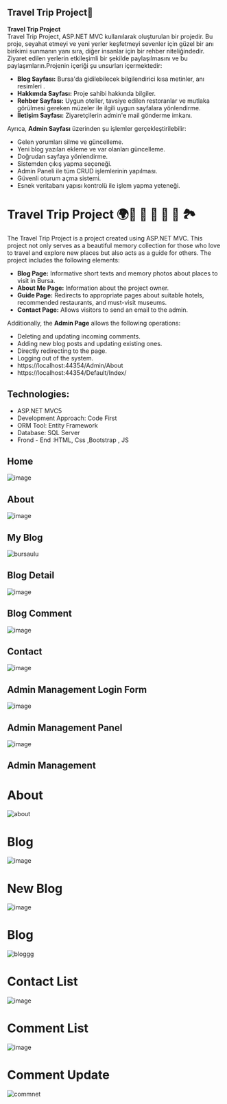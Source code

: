   ## Travel Trip Project🚀                                                                    
**Travel Trip Project**                                           
Travel Trip Project, ASP.NET MVC kullanılarak oluşturulan bir projedir. Bu proje, seyahat etmeyi ve yeni yerler keşfetmeyi sevenler için güzel bir anı birikimi sunmanın yanı sıra, diğer insanlar için bir rehber niteliğindedir.  
Ziyaret edilen yerlerin etkileşimli bir şekilde paylaşılmasını ve bu paylaşımların.Projenin içeriği şu unsurları içermektedir:
  
- **Blog Sayfası:** Bursa'da gidilebilecek bilgilendirici kısa metinler, anı resimleri . 
- **Hakkımda Sayfası:** Proje sahibi hakkında bilgiler.
- **Rehber Sayfası:** Uygun oteller, tavsiye edilen restoranlar ve mutlaka görülmesi gereken müzeler ile ilgili uygun sayfalara yönlendirme.
- **İletişim Sayfası:** Ziyaretçilerin admin'e mail gönderme imkanı.  
 
Ayrıca, **Admin Sayfası** üzerinden şu işlemler gerçekleştirilebilir: 
- Gelen yorumları silme ve güncelleme.   
- Yeni blog yazıları ekleme ve var olanları güncelleme. 
- Doğrudan sayfaya yönlendirme.   
- Sistemden çıkış yapma seçeneği.
- Admin Paneli ile tüm CRUD işlemlerinin yapılması.
- Güvenli oturum açma sistemi.
- Esnek veritabanı yapısı kontrolü  ile  işlem yapma yeteneği. 

# Travel Trip Project 🌍🚀 🕌 🏰 🍢 🌸 🏞️

The Travel Trip Project is a project created using ASP.NET MVC. This project not only serves as a beautiful memory collection for those who love to travel and explore new places but also acts as a guide for others. The project includes the following elements:

- **Blog Page:** Informative short texts and memory photos about places to visit in Bursa.
- **About Me Page:** Information about the project owner.
- **Guide Page:** Redirects to appropriate pages about suitable hotels, recommended restaurants, and must-visit museums.
- **Contact Page:** Allows visitors to send an email to the admin.
  
Additionally, the **Admin Page** allows the following operations:
- Deleting and updating incoming comments.
- Adding new blog posts and updating existing ones.
- Directly redirecting to the page.
- Logging out of the system.
- https://localhost:44354/Admin/About
- https://localhost:44354/Default/Index/ 
## **Technologies:**
- ASP.NET MVC5
- Development Approach: Code First
- ORM Tool: Entity Framework
- Database: SQL Server
- Frond - End :HTML, Css ,Bootstrap , JS
## Home
![image](https://github.com/omerfarukkpala/CSharp-Runtime/assets/101570820/643be622-6cdf-4dc5-93a9-3fadee267426)
## About
![image](https://github.com/omerfarukkpala/CSharp-Runtime/assets/101570820/2a3ef9ac-5e48-4b56-a1d2-5dd3667f0df4)
## My Blog
![bursaulu](https://github.com/omerfarukkpala/CSharp-Runtime/assets/101570820/52f45d19-9181-42b7-b1a5-1463998fdc60)
## Blog Detail
![image](https://github.com/omerfarukkpala/CSharp-Runtime/assets/101570820/0737a3ec-cbed-4e92-a54e-dc76088d2cdc)
## Blog Comment
![image](https://github.com/omerfarukkpala/CSharp-Runtime/assets/101570820/b40b9dcd-c80b-4701-a65f-7e9520019daf)
## Contact
![image](https://github.com/omerfarukkpala/CSharp-Runtime/assets/101570820/0b6a3998-495f-451c-b745-d0c4b0d055c8)

## Admin Management Login Form
![image](https://github.com/omerfarukkpala/CSharp-Runtime/assets/101570820/3684e872-478a-4926-b6fb-88943f00d746)
## Admin Management Panel
![image](https://github.com/omerfarukkpala/CSharp-Runtime/assets/101570820/1354198a-a435-40cd-aeb5-b4e81d345490)
## Admin Management 
# About
![about](https://github.com/omerfarukkpala/CSharp-Runtime/assets/101570820/bb5736c6-755d-4597-a2d0-d83dcf29ca6e)
# Blog 
![image](https://github.com/omerfarukkpala/CSharp-Runtime/assets/101570820/a11c1c79-5ab5-4952-bf2c-4b4a2a9a76d8)
# New Blog 
![image](https://github.com/omerfarukkpala/CSharp-Runtime/assets/101570820/4ffea092-7f99-427c-aad0-c5a36809465c)
# Blog 
![bloggg](https://github.com/omerfarukkpala/CSharp-Runtime/assets/101570820/da7a5d41-96de-4516-86eb-65c271e43c50)
# Contact List
![image](https://github.com/omerfarukkpala/CSharp-Runtime/assets/101570820/d21d21ac-3b8b-41a2-8ebf-3fb2f61730b4)
# Comment List
![image](https://github.com/omerfarukkpala/CSharp-Runtime/assets/101570820/54cb67df-7552-45a0-ad4b-2d7ff2c48b03)
# Comment Update 
![commnet](https://github.com/omerfarukkpala/CSharp-Runtime/assets/101570820/1954152f-447e-4aeb-8c52-30ee2818c087)
